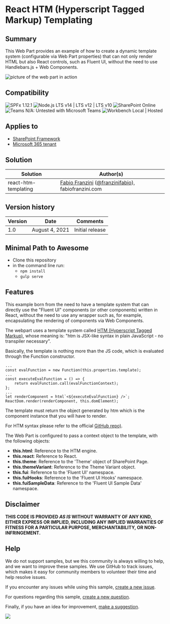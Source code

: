 # React HTM (Hyperscript Tagged Markup) Templating

## Summary
This Web Part provides an example of how to create a dynamic template system (configurable via Web Part properties) that can not only render HTML but also React controls, such as Fluent UI, without the need to use Handlebars.js + Web Components.

![picture of the web part in action](assets/preview.gif)

## Compatibility

![SPFx 1.12.1](https://img.shields.io/badge/SPFx-1.12.1-green.svg)
![Node.js LTS v14 | LTS v12 | LTS v10](https://img.shields.io/badge/Node.js-LTS%20v14%20%7C%20LTS%20v12%20%7C%20LTS%20v10-green.svg) 
![SharePoint Online](https://img.shields.io/badge/SharePoint-Online-yellow.svg)
![Teams N/A: Untested with Microsoft Teams](https://img.shields.io/badge/Teams-N%2FA-lightgrey.svg "Untested with Microsoft Teams") 
![Workbench Local | Hosted](https://img.shields.io/badge/Workbench-Local%20%7C%20Hosted-green.svg)

## Applies to

* [SharePoint Framework](https://docs.microsoft.com/sharepoint/dev/spfx/sharepoint-framework-overview)
* [Microsoft 365 tenant](https://docs.microsoft.com/sharepoint/dev/spfx/set-up-your-development-environment)

## Solution

Solution|Author(s)
--------|---------
react-htm-templating | [Fabio Franzini](https://www.linkedin.com/in/fabiofranzini/) ([@franzinifabio](https://twitter.com/franzinifabio)), fabiofranzini.com

## Version history

Version|Date|Comments
-------|----|--------
1.0|August 4, 2021|Initial release

## Minimal Path to Awesome

* Clone this repository
* in the command line run:
  * `npm install`
  * `gulp serve`

## Features

This example born from the need to have a template system that can directly use the "Fluent UI" components (or other components) written in React, without the need to use any wrapper such as, for example, encapsulating the rendering of components via Web Components.

The webpart uses a template system called [HTM (Hyperscript Tagged Markup)](https://github.com/developit/htm), whose meaning is: "htm is JSX-like syntax in plain JavaScript - no transpiler necessary".

Basically, the template is nothing more than the JS code, which is evaluated through the Function constructor.

```
...
const evalFunction = new Function(this.properties.template);
...
const executeEvalFunction = () => {
    return evalFunction.call(evalFunctionContext);
};
...
let renderComponent = html`<${executeEvalFunction} />`;
ReactDom.render(renderComponent, this.domElement);
```

The template must return the object generated by htm which is the component instance that you will have to render.

For HTM syntax please refer to the official [GitHub repo)](https://github.com/developit/htm).

The Web Part is configured to pass a context object to the template, with the following objects:
- **this.html**: Reference to the HTM engine.
- **this.react**: Reference to React.
- **this.theme**: Reference to the 'Theme' object of SharePoint Page.
- **this.themeVariant**: Reference to the Theme Variant object.
- **this.fui**: Reference to the 'Fluent UI' namespace.
- **this.fuiHooks**: Reference to the 'Fluent UI Hooks' namespace.
- **this.fuiSampleData**: Reference to the 'Fluent UI Sample Data' namespace.

## Disclaimer

**THIS CODE IS PROVIDED *AS IS* WITHOUT WARRANTY OF ANY KIND, EITHER EXPRESS OR IMPLIED, INCLUDING ANY IMPLIED WARRANTIES OF FITNESS FOR A PARTICULAR PURPOSE, MERCHANTABILITY, OR NON-INFRINGEMENT.**

## Help

We do not support samples, but we this community is always willing to help, and we want to improve these samples. We use GitHub to track issues, which makes it easy for  community members to volunteer their time and help resolve issues.

If you encounter any issues while using this sample, [create a new issue](https://github.com/pnp/sp-dev-fx-webparts/issues/new?assignees=&labels=Needs%3A+Triage+%3Amag%3A%2Ctype%3Abug-suspected&template=bug-report.yml&sample=react-htm-templating&authors=@fabiofranzini&title=react-htm-templating%20-%20).

For questions regarding this sample, [create a new question](https://github.com/pnp/sp-dev-fx-webparts/issues/new?assignees=&labels=Needs%3A+Triage+%3Amag%3A%2Ctype%3Abug-suspected&template=question.yml&sample=react-htm-templating&authors=@fabiofranzini&title=react-htm-templating%20-%20).

Finally, if you have an idea for improvement, [make a suggestion](https://github.com/pnp/sp-dev-fx-webparts/issues/new?assignees=&labels=Needs%3A+Triage+%3Amag%3A%2Ctype%3Abug-suspected&template=suggestion.yml&sample=react-htm-templating&authors=@fabiofranzini&title=react-htm-templating%20-%20).

<img src="https://telemetry.sharepointpnp.com/sp-dev-fx-webparts/samples/react-htm-templating" />